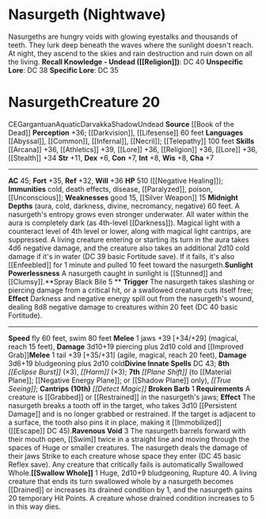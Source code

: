 ﻿---
ac: '45'
alignment: CE
all_resistance: null
burrow_speed: null
charisma: '+7'
climb_speed: null
constitution: '+7'
creature_ability:
- Broken Barb
- Midnight Depths
- Ravenous Void
- Spray Black Bile
- Sunlight Powerlessness
- Swallow
- Whole
creature_family: '[[DATABASE/monsterfamily/Darvakka|Darvakka]]'
description: "Nasurgeths are hungry voids with glowing eyestalks and thousands of\
  \ teeth. They lurk deep beneath the waves where the sunlight doesn't reach. At night,\
  \ they ascend to the skies and rain destruction and ruin down on all the living.<br/><br/><b><u>Recall\
  \ Knowledge - Undead</u> ( [[DATABASE/skill/Religion|Religion]] )</b>: DC 40<br/><b><u>Unspecific\
  \ Lore</u></b>: DC 38<br/><b><u>Specific Lore</u></b>: DC 35<div class=\"viewbox\"\
  >{{ viewbox(type=monster, id=1851, name=Nasurgeth (Nightwave)) }}</div><h1 class=\"\
  title\">Nasurgeth<span style=\"margin-left:auto; margin-right:0\">Creature 20</span></h1><span\
  \ class=\"traitalignment\">CE</span><span class=\"traitsize\">Gargantuan</span><span\
  \ class=\"trait\"> [[DATABASE/trait/Aquatic|Aquatic]] </span><span class=\"trait\"\
  > [[DATABASE/trait/Darvakka|Darvakka]] </span><span class=\"trait\"> [[DATABASE/trait/Shadow|Shadow]]\
  \ </span><span class=\"trait\"> [[DATABASE/trait/Undead|Undead]] </span><br/><b>Source</b>\
  \ [[DATABASE/source/Book of the Dead|Book of the Dead]] <br/><b>Perception</b> +36;\
  \ [[DATABASE/monsterability/Darkvision|greater darkvision]] , [[DATABASE/monsterability/Lifesense|lifesense]]\
  \ 60 feet<br/><b>Languages</b> [[DATABASE/language/Abyssal|Abyssal]] , [[DATABASE/language/Common|Common]]\
  \ , [[DATABASE/language/Infernal|Infernal]] , [[DATABASE/language/Necril|Necril]]\
  \ ; [[DATABASE/monsterability/Telepathy|telepathy]] 100 feet<br/><b>Skills</b> [[DATABASE/skill/Arcana|Arcana]]\
  \ +36, [[DATABASE/skill/Athletics|Athletics]] +39, [[DATABASE/skill/Lore|Negative\
  \ Energy Plane Lore]] +36, [[DATABASE/skill/Religion|Religion]] +36, [[DATABASE/skill/Lore|Shadow\
  \ Plane Lore]] +36, [[DATABASE/skill/Stealth|Stealth]] +34<br/><b>Str</b> +11, <b>Dex</b>\
  \ +6, <b>Con</b> +7, <b>Int</b> +8, <b>Wis</b> +8, <b>Cha</b> +7<hr/><b>AC</b> 45;\
  \ <b>Fort</b> +35, <b>Ref</b> +32, <b>Will</b> +36<br/><b>HP</b> 510 ( [[DATABASE/monsterability/Negative\
  \ Healing|negative healing]] ); <b>Immunities</b> [[DATABASE/trait/Cold|cold]] ,\
  \ [[DATABASE/trait/Death|death]] effects, [[DATABASE/trait/Disease|disease]] , [[DATABASE/condition/Paralyzed|paralyzed]]\
  \ , [[DATABASE/trait/Poison|poison]] , [[DATABASE/condition/Unconscious|unconscious]]\
  \ ; <b>Weaknesses</b> [[DATABASE/trait/Good|good]] 15, [[DATABASE/equipment/Silver\
  \ Weapon|silver]] 15<br/><span class=\"hanging-indent\"><b>Midnight Depths</b> (\
  \ [[DATABASE/trait/Aura|aura]] , [[DATABASE/trait/Cold|cold]] , [[DATABASE/trait/Darkness|darkness]]\
  \ , [[DATABASE/trait/Divine|divine]] , [[DATABASE/trait/Necromancy|necromancy]]\
  \ , [[DATABASE/trait/Negative|negative]] ) 60 feet. A nasurgeth's entropy grows\
  \ even stronger underwater. All water within the aura is completely dark (as 4th-level\
  \ [[DATABASE/spell/Darkness|darkness]] ). Magical [[DATABASE/trait/Light|light]]\
  \ with a counteract level of 4th level or lower, along with magical light cantrips,\
  \ are suppressed. A living creature entering or starting its turn in the aura takes\
  \ 4d6 negative damage, and the creature also takes an additional 2d10 cold damage\
  \ if it's in water (DC 39 basic Fortitude save). If it fails, it's also [[DATABASE/condition/Enfeebled|enfeebled\
  \ 1]] for 1 minute and pulled 10 feet toward the nasurgeth.</span><span class=\"\
  hanging-indent\"><b>Sunlight Powerlessness</b> A nasurgeth caught in sunlight is\
  \ [[DATABASE/condition/Stunned|stunned 2]] and [[DATABASE/condition/Clumsy|clumsy\
  \ 2]] .</span><span class=\"hanging-indent\"><b>Spray Black Bile  <span aria-label=\"\
  Reaction\" class=\"action\" role=\"img\" title=\"Reaction\">[reaction]</span> </b>\
  \ <b>Trigger</b> The nasurgeth takes slashing or piercing damage from a critical\
  \ hit, or a swallowed creature cuts itself free; <b>Effect</b> Darkness and negative\
  \ energy spill out from the nasurgeth's wound, dealing 8d8 negative damage to creatures\
  \ within 20 feet (DC 40 basic Fortitude).</span><hr/><b>Speed</b> fly 60 feet, swim\
  \ 80 feet<br/><span class=\"hanging-indent\"><b>Melee</b> <span aria-label=\"Single\
  \ Action\" class=\"action\" role=\"img\" title=\"Single Action\">[one-action]</span>\
  \  jaws +39 [+34/+29] ( [[DATABASE/trait/Magical|magical]] , [[DATABASE/trait/Reach|reach\
  \ 15 feet]] ), <b>Damage</b> 3d10+19 piercing plus 2d10 cold and [[DATABASE/monsterability/Improved\
  \ Grab|Improved Grab]] </span><span class=\"hanging-indent\"><b>Melee</b> <span\
  \ aria-label=\"Single Action\" class=\"action\" role=\"img\" title=\"Single Action\"\
  >[one-action]</span>  tail +39 [+35/+31] ( [[DATABASE/trait/Agile|agile]] , [[DATABASE/trait/Magical|magical]]\
  \ , [[DATABASE/trait/Reach|reach 20 feet]] ), <b>Damage</b> 3d6+19 bludgeoning plus\
  \ 2d10 cold</span><b>Divine Innate Spells</b> DC 43; <b>8th</b> <i> [[DATABASE/spell/Eclipse\
  \ Burst|eclipse burst]] </i> (\xD73), <i> [[DATABASE/spell/Harm|harm]] </i> (\xD7\
  3); <b>7th</b> <i> [[DATABASE/spell/Plane Shift|plane shift]] </i> (to [[DATABASE/plane/Material\
  \ Plane|Material Plane]] ; [[DATABASE/plane/Negative Energy Plane|Negative Energy\
  \ Plane]] ; or [[DATABASE/plane/Shadow Plane|Shadow Plane]] only), <i> [[DATABASE/spell/True\
  \ Seeing|true seeing]] </i>; <b>Cantrips</b> <b>(10th)</b> <i> [[DATABASE/spell/Detect\
  \ Magic|detect magic]] </i><br/><span class=\"hanging-indent\"><b>Broken Barb</b>\
  \ <span aria-label=\"Single Action\" class=\"action\" role=\"img\" title=\"Single\
  \ Action\">[one-action]</span> <b>Requirements</b> A creature is [[DATABASE/condition/Grabbed|grabbed]]\
  \ or [[DATABASE/condition/Restrained|restrained]] in the nasurgeth's jaws; <b>Effect</b>\
  \ The nasurgeth breaks a tooth off in the target, who takes 3d10 [[DATABASE/condition/Persistent\
  \ Damage|persistent bleed damage]] and is no longer grabbed or restrained. If the\
  \ target is adjacent to a surface, the tooth also pins it in place, making it [[DATABASE/condition/Immobilized|immobilized]]\
  \ ( [[DATABASE/action/Escape|Escape]] DC 45).</span><span class=\"hanging-indent\"\
  ><b>Ravenous Void</b> <span aria-label=\"Three Actions\" class=\"action\" role=\"\
  img\" title=\"Three Actions\">[three-actions]</span>   The nasurgeth barrels forward\
  \ with their mouth open, [[DATABASE/action/Swim|Swimming]] twice in a straight line\
  \ and moving through the spaces of Huge or smaller creatures. The nasurgeth deals\
  \ the damage of their jaws Strike to each creature whose space they enter (DC 45\
  \ basic Reflex save). Any creature that critically fails is automatically Swallowed\
  \ Whole.</span><span class=\"hanging-indent\"><b> [[DATABASE/monsterability/Swallow\
  \ Whole|Swallow Whole]] </b> <span aria-label=\"Single Action\" class=\"action\"\
  \ role=\"img\" title=\"Single Action\">[one-action]</span>   Huge, 2d10+9 bludgeoning,\
  \ Rupture 40. A living creature that ends its turn swallowed whole by a nasurgeth\
  \ becomes [[DATABASE/condition/Drained|drained 1]] or increases its drained condition\
  \ by 1, and the nasurgeth gains 20 temporary Hit Points. A creature whose drained\
  \ condition increases to 5 in this way dies.</span>"
dexterity: '+6'
element: null
fly_speed: '60'
fortitude: '+35'
hardness: null
hp: 510 ( negative healing )
id: '1851'
immunity:
- '[[DATABASE/trait/Cold|cold]]'
- '[[DATABASE/trait/Death|death]] effects'
- '[[DATABASE/trait/Disease|disease]]'
- '[[DATABASE/condition/Paralyzed|paralyzed]]'
- '[[DATABASE/trait/Poison|poison]]'
- '[[DATABASE/condition/Unconscious|unconscious]]'
intelligence: '+8'
land_speed: null
language:
- '[[DATABASE/language/Abyssal|Abyssal]]'
- '[[DATABASE/language/Common|Common]]'
- '[[DATABASE/language/Infernal|Infernal]]'
- '[[DATABASE/language/Necril|Necril]] ; [[DATABASE/monsterability/Telepathy|telepathy]]
  100 feet'
level: '20'
max_speed: '80'
name: Nasurgeth
perception: '+36'
rarity: Common
reflex: '+32'
resistance: null
rus_type_level: null
school: null
sense:
- '[[DATABASE/monsterability/Darkvision|greater darkvision]]'
- '[[DATABASE/monsterability/Lifesense|lifesense]] 60 feet'
size: Gargantuan
skill:
- '[[DATABASE/skill/Arcana|Arcana]] +36'
- '[[DATABASE/skill/Athletics|Athletics]] +39'
- '[[DATABASE/skill/Lore|Negative Energy Plane Lore]] +36'
- '[[DATABASE/skill/Religion|Religion]] +36'
- '[[DATABASE/skill/Lore|Shadow Plane Lore]] +36'
- '[[DATABASE/skill/Stealth|Stealth]] +34'
source: '[[DATABASE/source/Book of the Dead|Book of the Dead]]'
speed:
- fly 60 feet
- swim 80 feet
spell:
- '[[DATABASE/spell/Detect Magic|Detect Magic]]'
- '[[DATABASE/spell/Eclipse Burst|EclipseBurst]]'
- '[[DATABASE/spell/Harm|Harm]]'
- '[[DATABASE/spell/Plane Shift|Plane Shift]]'
- '[[DATABASE/spell/True Seeing|True Seeing]]'
strength: '+11'
strength_req: '11'
strongest_save:
- Will
swim_speed: '80'
trait:
- '[[DATABASE/trait/Aquatic|Aquatic]]'
- '[[DATABASE/trait/Darvakka|Darvakka]]'
- '[[DATABASE/trait/Shadow|Shadow]]'
- '[[DATABASE/trait/Undead|Undead]]'
type: Creature
vision: Greater darkvision
weakest_save:
- Reflex
weakness:
- '[[DATABASE/trait/Good|good]] 15'
- '[[DATABASE/equipment/Silver Weapon|silver]] 15'
will: '+36'
wisdom: '+8'

---
# Nasurgeth (Nightwave)

Nasurgeths are hungry voids with glowing eyestalks and thousands of teeth. They lurk deep beneath the waves where the sunlight doesn't reach. At night, they ascend to the skies and rain destruction and ruin down on all the living.
**Recall Knowledge - Undead ([[Religion]])**: DC 40
**Unspecific Lore**: DC 38
**Specific Lore**: DC 35

# Nasurgeth<span class="item-type">Creature 20</span>

<span class="trait-alignment item-trait">CE</span><span class="trait-size item-trait">Gargantuan</span><span class="item-trait">Aquatic</span><span class="item-trait">Darvakka</span><span class="item-trait">Shadow</span><span class="item-trait">Undead</span>
**Source** [[Book of the Dead]]
**Perception** +36; [[Darkvision]], [[Lifesense]] 60 feet
**Languages** [[Abyssal]], [[Common]], [[Infernal]], [[Necril]]; [[Telepathy]] 100 feet
**Skills** [[Arcana]] +36, [[Athletics]] +39, [[Lore]] +36, [[Religion]] +36, [[Lore]] +36, [[Stealth]] +34
**Str** +11, **Dex** +6, **Con** +7, **Int** +8, **Wis** +8, **Cha** +7

---
**AC** 45; **Fort** +35, **Ref** +32, **Will** +36
**HP** 510 ([[Negative Healing]]); **Immunities** cold, death effects, disease, [[Paralyzed]], poison, [[Unconscious]]; **Weaknesses** good 15, [[Silver Weapon]] 15
<span class="in-box-ability">**Midnight Depths** (aura, cold, darkness, divine, necromancy, negative) 60 feet. A nasurgeth's entropy grows even stronger underwater. All water within the aura is completely dark (as 4th-level [[Darkness]]). Magical light with a counteract level of 4th level or lower, along with magical light cantrips, are suppressed. A living creature entering or starting its turn in the aura takes 4d6 negative damage, and the creature also takes an additional 2d10 cold damage if it's in water (DC 39 basic Fortitude save). If it fails, it's also [[Enfeebled]] for 1 minute and pulled 10 feet toward the nasurgeth.</span><span class="in-box-ability">**Sunlight Powerlessness** A nasurgeth caught in sunlight is [[Stunned]] and [[Clumsy]].</span><span class="in-box-ability">**Spray Black Bile <span class="action-icon">5</span> ** **Trigger** The nasurgeth takes slashing or piercing damage from a critical hit, or a swallowed creature cuts itself free; **Effect** Darkness and negative energy spill out from the nasurgeth's wound, dealing 8d8 negative damage to creatures within 20 feet (DC 40 basic Fortitude).</span>

---
**Speed** fly 60 feet, swim 80 feet
<span class="in-box-ability">**Melee** <span class="action-icon">1</span> jaws +39 [+34/+29] (magical, reach 15 feet), **Damage** 3d10+19 piercing plus 2d10 cold and [[Improved Grab]]</span><span class="in-box-ability">**Melee** <span class="action-icon">1</span> tail +39 [+35/+31] (agile, magical, reach 20 feet), **Damage** 3d6+19 bludgeoning plus 2d10 cold</span>**Divine Innate Spells** DC 43; **8th** _[[Eclipse Burst]]_ (×3), _[[Harm]]_ (×3); **7th** _[[Plane Shift]]_ (to [[Material Plane]]; [[Negative Energy Plane]]; or [[Shadow Plane]] only), _[[True Seeing]]_; **Cantrips** **(10th)** _[[Detect Magic]]_
<span class="in-box-ability">**Broken Barb** <span class="action-icon">1</span> **Requirements** A creature is [[Grabbed]] or [[Restrained]] in the nasurgeth's jaws; **Effect** The nasurgeth breaks a tooth off in the target, who takes 3d10 [[Persistent Damage]] and is no longer grabbed or restrained. If the target is adjacent to a surface, the tooth also pins it in place, making it [[Immobilized]] ([[Escape]] DC 45).</span><span class="in-box-ability">**Ravenous Void** <span class="action-icon">3</span> The nasurgeth barrels forward with their mouth open, [[Swim]] twice in a straight line and moving through the spaces of Huge or smaller creatures. The nasurgeth deals the damage of their jaws Strike to each creature whose space they enter (DC 45 basic Reflex save). Any creature that critically fails is automatically Swallowed Whole.</span><span class="in-box-ability">**[[Swallow Whole]]** <span class="action-icon">1</span> Huge, 2d10+9 bludgeoning, Rupture 40. A living creature that ends its turn swallowed whole by a nasurgeth becomes [[Drained]] or increases its drained condition by 1, and the nasurgeth gains 20 temporary Hit Points. A creature whose drained condition increases to 5 in this way dies.</span>